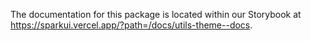 The documentation for this package is located within our Storybook at https://sparkui.vercel.app/?path=/docs/utils-theme--docs.

